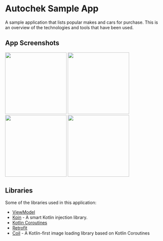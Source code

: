 # Autochek Sample App
A sample application that lists popular makes and cars for purchase. This is an overview of the 
technologies and tools that have been used. 

## App Screenshots

<img src="pics/085500.png|width=200px" width="200"/>
<img src="pics/085501.png|width=200px" width="200"/>
<img src="pics/085502.png|width=200px" width="200"/>
<img src="pics/085503.png|width=200px" width="200"/>

## Libraries
Some of the libraries used in this application:

- [ViewModel](https://developer.android.com/topic/libraries/architecture/viewmodel)
- [Koin](https://insert-koin.io/docs/quickstart/android) - A smart Kotlin injection library.
- [Kotlin Coroutines](https://developer.android.com/kotlin/coroutines)
- [Retrofit](https://square.github.io/retrofit/)
- [Coil](https://coil-kt.github.io/coil/getting_started/) - A Kotlin-first image loading library 
  based on Kotlin Coroutines
